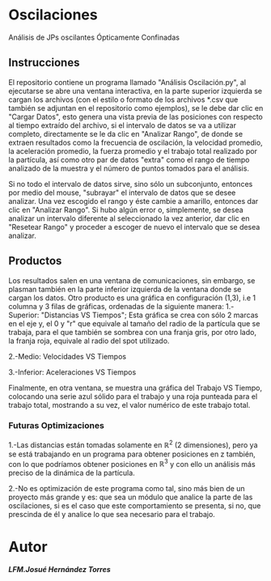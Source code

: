 # Oscilaciones
Análisis de JPs oscilantes Ópticamente Confinadas

## Instrucciones
El repositorio contiene un programa llamado "Análisis Oscilación.py", al ejecutarse se abre una ventana interactiva, en la parte superior izquierda se cargan los archivos (con el estilo o formato de los archivos *.csv que también se adjuntan en el repositorio como ejemplos), se le debe dar clic en "Cargar Datos", esto genera una vista previa de las posiciones con respecto al tiempo extraído del archivo, si el intervalo de datos se va a utilizar completo, directamente se le da clic en "Analizar Rango", de donde se extraen resultados como la frecuencia de oscilación, la velocidad promedio, la aceleración promedio, la fuerza promedio y el trabajo total realizado por la partícula, así como otro par de datos "extra" como el rango de tiempo analizado de la muestra y el número de puntos tomados para el análisis.

Si no todo el intervalo de datos sirve, sino sólo un subconjunto, entonces por medio del mouse, "subrayar" el intervalo de datos que se desee analizar.
Una vez escogido el rango y éste cambie a amarillo, entonces dar clic en "Analizar Rango".
Si hubo algún error o, simplemente, se desea analizar un intervalo diferente al seleccionado la vez anterior, dar clic en "Resetear Rango" y proceder a escoger de nuevo el intervalo que se desea analizar.
## Productos
Los resultados salen en una ventana de comunicaciones, sin embargo, se plasman también en la parte inferior izquierda de la ventana donde se cargan los datos.
Otro producto es una gráfica en configuración (1,3), i.e 1 columna y 3 filas de gráficas, ordenadas de la siguiente manera:
  1.-Superior: "Distancias VS Tiempos"; Esta gráfica se crea con sólo 2 marcas en el eje y, el 0 y "r" que equivale al tamaño del radio de la partícula que se trabaja, para el que también se sombrea con una franja gris, por otro lado, la franja roja, equivale al radio del spot utilizado.  
  
  2.-Medio: Velocidades VS Tiempos
  
  3.-Inferior: Aceleraciones VS Tiempos
  
Finalmente, en otra ventana, se muestra una gráfica del Trabajo VS Tiempo, colocando una serie azul sólido para el trabajo y una roja punteada para el trabajo total, mostrando a su vez, el valor numérico de este trabajo total.



###  Futuras Optimizaciones
1.-Las distancias están tomadas solamente en $\mathbb{R}^2$ (2 dimensiones), pero ya se está trabajando en un programa para obtener posiciones en z también, con lo que podríamos obtener posiciones en $\mathbb{R}^3$ y con ello un análisis más preciso de la dinámica de la partícula.

2.-No es optimización de este programa como tal, sino más bien de un proyecto más grande y es: que sea un módulo que analice la parte de las oscilaciones, si es el caso que este comportamiento se presenta, si no, que prescinda de él y analice lo que sea necesario para el trabajo.


# Autor
___LFM.Josué Hernández Torres___
